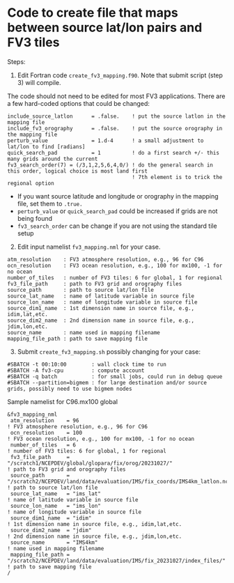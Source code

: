 # Code to create file that maps between source lat/lon pairs and FV3 tiles 

Steps:

1. Edit Fortran code `create_fv3_mapping.f90`. Note that submit script (step 3) will compile.

The code should not need to be edited for most FV3 applications. There are a few hard-coded options that could be changed:

```
include_source_latlon      = .false.    ! put the source latlon in the mapping file
include_fv3_orography      = .false.    ! put the source orography in the mapping file
perturb_value              = 1.d-4      ! a small adjustment to lat/lon to find [radians]
quick_search_pad           = 1          ! do a first search +/- this many grids around the current
fv3_search_order(7) = (/3,1,2,5,6,4,0/) ! do the general search in this order, logical choice is most land first
                                        ! 7th element is to trick the regional option
```

- If you want source latitude and longitude or orography in the mapping file, set them to `.true.`
- `perturb_value` or `quick_search_pad` could be increased if grids are not being found
- `fv3_search_order` can be change if you are not using the standard tile setup

2. Edit input namelist `fv3_mapping.nml` for your case.

```
atm_resolution    : FV3 atmosphere resolution, e.g., 96 for C96
ocn_resolution    : FV3 ocean resolution, e.g., 100 for mx100, -1 for no ocean
number_of_tiles   : number of FV3 tiles: 6 for global, 1 for regional
fv3_file_path     : path to FV3 grid and orography files
source_path       : path to source lat/lon file
source_lat_name   : name of latitude variable in source file
source_lon_name   : name of longitude variable in source file
source_dim1_name  : 1st dimension name in source file, e.g., idim,lat,etc.
source_dim2_name  : 2nd dimension name in source file, e.g., jdim,lon,etc.
source_name       : name used in mapping filename
mapping_file_path : path to save mapping file
```
3. Submit `create_fv3_mapping.sh` possibly changing for your case:
```
#SBATCH -t 00:10:00        : wall clock time to run
#SBATCH -A fv3-cpu         : compute account
#SBATCH -q batch           : for small jobs, could run in debug queue
#SBATCH --partition=bigmem : for large destination and/or source grids, possibly need to use bigmem nodes
```

Sample namelist for C96.mx100 global
```
&fv3_mapping_nml
 atm_resolution    = 96                                                                        ! FV3 atmosphere resolution, e.g., 96 for C96
 ocn_resolution    = 100                                                                       ! FV3 ocean resolution, e.g., 100 for mx100, -1 for no ocean
 number_of_tiles   = 6                                                                         ! number of FV3 tiles: 6 for global, 1 for regional
 fv3_file_path     = "/scratch1/NCEPDEV/global/glopara/fix/orog/20231027/"                     ! path to FV3 grid and orography files
 source_path       = "/scratch2/NCEPDEV/land/data/evaluation/IMS/fix_coords/IMS4km_latlon.nc"  ! path to source lat/lon file
 source_lat_name   = "ims_lat"                                                                 ! name of latitude variable in source file
 source_lon_name   = "ims_lon"                                                                 ! name of longitude variable in source file
 source_dim1_name  = "idim"                                                                    ! 1st dimension name in source file, e.g., idim,lat,etc.
 source_dim2_name  = "jdim"                                                                    ! 2nd dimension name in source file, e.g., jdim,lon,etc.
 source_name       = "IMS4km"                                                                  ! name used in mapping filename
 mapping_file_path = "/scratch2/NCEPDEV/land/data/evaluation/IMS/fix_20231027/index_files/"    ! path to save mapping file
/
```
